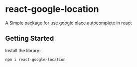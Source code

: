 # react-google-location
A Simple package for use google place autocomplete in react
## Getting Started
Install the library:

```` npm i react-google-location ````

